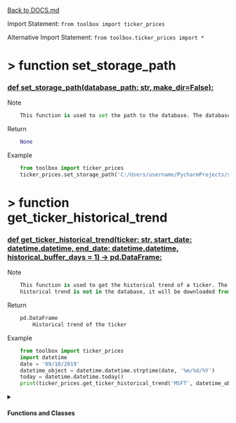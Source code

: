 [Back to DOCS.md](DOCS.md)

Import Statement: `from toolbox import ticker_prices`

Alternative Import Statement: `from toolbox.ticker_prices import *`

# >  function set_storage_path #

### [def set_storage_path(database_path: str, make_dir=False):](./../toolbox/ticker_prices.py#L8) 

Note

```python
    This function is used to set the path to the database. The database is a
```

Return

```python
    None
```

Example

```python
    from toolbox import ticker_prices
    ticker_prices.set_storage_path('C:/Users/username/PycharmProjects/stock_analysis/database')
```

# >  function get_ticker_historical_trend #

### [def get_ticker_historical_trend(ticker: str, start_date: datetime.datetime, end_date: datetime.datetime, historical_buffer_days = 1) -> pd.DataFrame:](./../toolbox/ticker_prices.py#L38) 

Note

```python
    This function is used to get the historical trend of a ticker. The historical trend is stored in the database. If the
    historical trend is not in the database, it will be downloaded from Yahoo Finance and stored in the database.
```

Return

```python
    pd.DataFrame
        Historical trend of the ticker
```

Example

```python
    from toolbox import ticker_prices
    import datetime
    date = '09/10/2019'
    datetime_object = datetime.datetime.strptime(date, '%m/%d/%Y')
    today = datetime.datetime.today()
    print(ticker_prices.get_ticker_historical_trend('MSFT', datetime_object, today))
```


 <details>
<summary>

#### Functions and Classes

</summary>

# >  >  function get_ticker_historical_trend.get_trend_request #

### [def get_trend_request(ticker, start, end, cooldown_counter=0, interval="1h"):](./../toolbox/ticker_prices.py#L75) 

# >  >  function get_ticker_historical_trend.get_trend #

### [def get_trend(ticker, start_date, end_date):](./../toolbox/ticker_prices.py#L93) 

</details>

